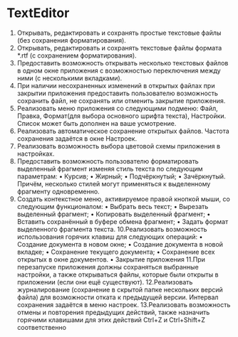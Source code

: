 # TextEditor
1. Открывать, редактировать и сохранять простые текстовые файлы (без
сохранения форматирования).
2. Открывать, редактировать и сохранять текстовые файлы формата *.rtf (с
сохранением форматирования).
3. Предоставить возможность открывать несколько текстовых файлов в
одном окне приложения с возможностью переключения между ними (с
несколькими вкладками).
4. При наличии несохраненных изменений в открытых файлах при
закрытии приложения предоставить пользователю возможность
сохранить файл, не сохранять или отменить закрытие приложения.
5. Реализовать меню приложения со следующими подменю: Файл, Правка,
Формат(для выбора основного шрифта текста), Настройки. Список
может быть дополнен на ваше усмотрение.
6. Реализовать автоматическое сохранение открытых файлов. Частота
сохранения задаётся в окне Настроек.
7. Реализовать возможность выбора цветовой схемы приложения в
настройках.
8. Предоставить возможность пользователю форматировать выделенный
фрагмент изменяя стиль текста по следующим параметрам:
• Курсив;
• Жирный;
• Подчёркнутый;
• Зачёркнутый.
Причём, несколько стилей могут применяться к выделенному фрагменту
одновременно.
9. Создать контекстное меню, активируемое правой кнопкой мыши, со
следующим функционалом:
• Выбрать весь текст;
• Вырезать выделенный фрагмент;
• Копировать выделенный фрагмент;
• Вставить сохранённый в буфере обмена фрагмент;
• Задать формат выделенного фрагмента текста.
10.Реализовать возможность использования горячих клавиш для
следующих операций:
• Создание документа в новом окне;
• Создание документа в новой вкладке;
• Сохранение текущего документа;
• Сохранение всех открытых в окне документов.
• Закрытие приложения
11.При перезапуске приложения должны сохраняться выбранные
настройки, а также открываться файлы, которые были открыты в
приложении (если они ещё существуют).
12.Реализовать журналирование
(сохранение в скрытой папке нескольких версий файла) для
возможности отката к предыдущей версии. Интервал сохранения
задаётся в меню настроек.
13.Реализовать возможность отмены и
повторения предыдущих действий, также назначить горячими
клавишами для этих действий Ctrl+Z и Ctrl+Shift+Z соответственно
